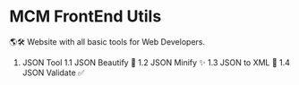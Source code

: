 # MCM FrontEnd Utils

🌎🛠️ Website with all basic tools for Web Developers.

  1. JSON Tool
    1.1 JSON Beautify 💖
    1.2 JSON Minify ✨
    1.3 JSON to XML 🔮
    1.4 JSON Validate ✅
